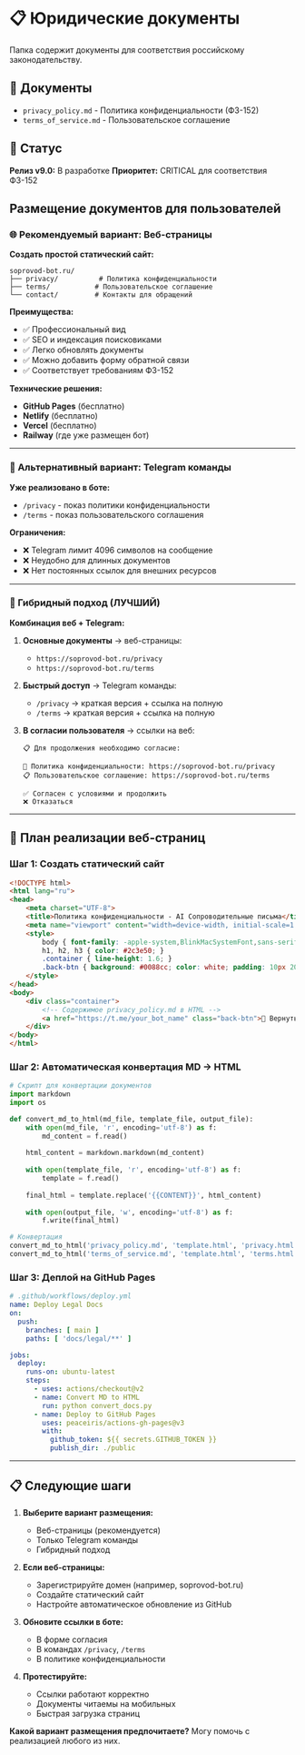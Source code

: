 # 📋 Юридические документы

Папка содержит документы для соответствия российскому законодательству.

## 📑 Документы

- `privacy_policy.md` - Политика конфиденциальности (ФЗ-152)
- `terms_of_service.md` - Пользовательское соглашение

## 🎯 Статус

**Релиз v9.0:** В разработке
**Приоритет:** CRITICAL для соответствия ФЗ-152 

## Размещение документов для пользователей

### 🌐 Рекомендуемый вариант: Веб-страницы

**Создать простой статический сайт:**
```
soprovod-bot.ru/
├── privacy/          # Политика конфиденциальности
├── terms/           # Пользовательское соглашение  
└── contact/         # Контакты для обращений
```

**Преимущества:**
- ✅ Профессиональный вид
- ✅ SEO и индексация поисковиками  
- ✅ Легко обновлять документы
- ✅ Можно добавить форму обратной связи
- ✅ Соответствует требованиям ФЗ-152

**Технические решения:**
- **GitHub Pages** (бесплатно)
- **Netlify** (бесплатно) 
- **Vercel** (бесплатно)
- **Railway** (где уже размещен бот)

---

### 📱 Альтернативный вариант: Telegram команды

**Уже реализовано в боте:**
- `/privacy` - показ политики конфиденциальности
- `/terms` - показ пользовательского соглашения

**Ограничения:**
- ❌ Telegram лимит 4096 символов на сообщение
- ❌ Неудобно для длинных документов
- ❌ Нет постоянных ссылок для внешних ресурсов

---

### 🔗 Гибридный подход (ЛУЧШИЙ)

**Комбинация веб + Telegram:**

1. **Основные документы** → веб-страницы:
   - `https://soprovod-bot.ru/privacy`
   - `https://soprovod-bot.ru/terms`

2. **Быстрый доступ** → Telegram команды:
   - `/privacy` → краткая версия + ссылка на полную
   - `/terms` → краткая версия + ссылка на полную

3. **В согласии пользователя** → ссылки на веб:
   ```
   📋 Для продолжения необходимо согласие:
   
   📖 Политика конфиденциальности: https://soprovod-bot.ru/privacy
   📋 Пользовательское соглашение: https://soprovod-bot.ru/terms
   
   ✅ Согласен с условиями и продолжить
   ❌ Отказаться
   ```

---

## 🚀 План реализации веб-страниц

### Шаг 1: Создать статический сайт
```html
<!DOCTYPE html>
<html lang="ru">
<head>
    <meta charset="UTF-8">
    <title>Политика конфиденциальности - AI Сопроводительные письма</title>
    <meta name="viewport" content="width=device-width, initial-scale=1.0">
    <style>
        body { font-family: -apple-system,BlinkMacSystemFont,sans-serif; max-width: 800px; margin: 0 auto; padding: 20px; }
        h1, h2, h3 { color: #2c3e50; }
        .container { line-height: 1.6; }
        .back-btn { background: #0088cc; color: white; padding: 10px 20px; text-decoration: none; border-radius: 5px; }
    </style>
</head>
<body>
    <div class="container">
        <!-- Содержимое privacy_policy.md в HTML -->
        <a href="https://t.me/your_bot_name" class="back-btn">🤖 Вернуться к боту</a>
    </div>
</body>
</html>
```

### Шаг 2: Автоматическая конвертация MD → HTML
```python
# Скрипт для конвертации документов
import markdown
import os

def convert_md_to_html(md_file, template_file, output_file):
    with open(md_file, 'r', encoding='utf-8') as f:
        md_content = f.read()
    
    html_content = markdown.markdown(md_content)
    
    with open(template_file, 'r', encoding='utf-8') as f:
        template = f.read()
    
    final_html = template.replace('{{CONTENT}}', html_content)
    
    with open(output_file, 'w', encoding='utf-8') as f:
        f.write(final_html)

# Конвертация
convert_md_to_html('privacy_policy.md', 'template.html', 'privacy.html')
convert_md_to_html('terms_of_service.md', 'template.html', 'terms.html')
```

### Шаг 3: Деплой на GitHub Pages
```yaml
# .github/workflows/deploy.yml
name: Deploy Legal Docs
on:
  push:
    branches: [ main ]
    paths: [ 'docs/legal/**' ]

jobs:
  deploy:
    runs-on: ubuntu-latest
    steps:
      - uses: actions/checkout@v2
      - name: Convert MD to HTML
        run: python convert_docs.py
      - name: Deploy to GitHub Pages
        uses: peaceiris/actions-gh-pages@v3
        with:
          github_token: ${{ secrets.GITHUB_TOKEN }}
          publish_dir: ./public
```

---

## 📋 Следующие шаги

1. **Выберите вариант размещения:**
   - Веб-страницы (рекомендуется)
   - Только Telegram команды  
   - Гибридный подход

2. **Если веб-страницы:**
   - Зарегистрируйте домен (например, soprovod-bot.ru)
   - Создайте статический сайт
   - Настройте автоматическое обновление из GitHub

3. **Обновите ссылки в боте:**
   - В форме согласия
   - В командах `/privacy`, `/terms`
   - В политике конфиденциальности

4. **Протестируйте:**
   - Ссылки работают корректно
   - Документы читаемы на мобильных
   - Быстрая загрузка страниц

**Какой вариант размещения предпочитаете?** Могу помочь с реализацией любого из них. 